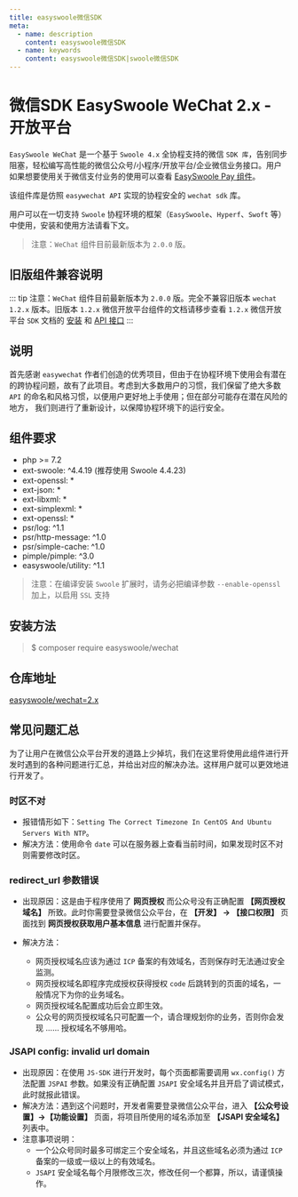 ```yaml
---
title: easyswoole微信SDK
meta:
  - name: description
    content: easyswoole微信SDK
  - name: keywords
    content: easyswoole微信SDK|swoole微信SDK
---
```



# 微信SDK EasySwoole WeChat 2.x - 开放平台

`EasySwoole WeChat` 是一个基于 `Swoole 4.x` 全协程支持的微信 `SDK 库`，告别同步阻塞，轻松编写高性能的微信公众号/小程序/开放平台/企业微信业务接口。用户如果想要使用关于微信支付业务的使用可以查看 [EasySwoole Pay 组件](/Components/Pay/wechat.md)。

该组件库是仿照 `easywechat API` 实现的协程安全的 `wechat sdk` 库。

用户可以在一切支持 `Swoole` 协程环境的框架（`EasySwoole`、`Hyperf`、`Swoft` 等）中使用，安装和使用方法请看下文。

> 注意：`WeChat` 组件目前最新版本为 `2.0.0` 版。

## 旧版组件兼容说明

::: tip
 注意：`WeChat` 组件目前最新版本为 `2.0.0` 版。完全不兼容旧版本 `wechat 1.2.x` 版本。旧版本 `1.2.x` 微信开放平台组件的文档请移步查看 `1.2.x` 微信开放平台 `SDK` 文档的 [安装](https://github.com/easy-swoole/wechat/blob/1.2.x/docs/install.md) 和 [API 接口](https://github.com/easy-swoole/wechat/blob/1.2.x/docs/officialAccount.md)
:::

## 说明

首先感谢 `easywechat` 作者们创造的优秀项目，但由于在协程环境下使用会有潜在的跨协程问题，故有了此项目。考虑到大多数用户的习惯，我们保留了绝大多数 `API` 的命名和风格习惯，以便用户更好地上手使用；但在部分可能存在潜在风险的地方， 我们则进行了重新设计，以保障协程环境下的运行安全。

## 组件要求

- php >= 7.2
- ext-swoole: ^4.4.19 (推荐使用 Swoole 4.4.23)
- ext-openssl: *
- ext-json: *
- ext-libxml: *
- ext-simplexml: *
- ext-openssl: *
- psr/log: ^1.1
- psr/http-message: ^1.0
- psr/simple-cache: ^1.0
- pimple/pimple: ^3.0
- easyswoole/utility: ^1.1

> 注意：在编译安装 `Swoole` 扩展时，请务必把编译参数 `--enable-openssl` 加上，以启用 `SSL` 支持

## 安装方法

> $ composer require easyswoole/wechat

## 仓库地址

[easyswoole/wechat=2.x](https://github.com/easy-swoole/wechat)

## 常见问题汇总

为了让用户在微信公众平台开发的道路上少掉坑，我们在这里将使用此组件进行开发时遇到的各种问题进行汇总，并给出对应的解决办法。这样用户就可以更效地进行开发了。

### 时区不对

- 报错情形如下：`Setting The Correct Timezone In CentOS And Ubuntu Servers With NTP`。
- 解决方法：使用命令 `date` 可以在服务器上查看当前时间，如果发现时区不对则需要修改时区。


### redirect_url 参数错误

- 出现原因：这是由于程序使用了 **网页授权** 而公众号没有正确配置 **【网页授权域名】** 所致。此时你需要登录微信公众平台，在 **【开发】 -> 【接口权限】** 页面找到 **网页授权获取用户基本信息** 进行配置并保存。

- 解决方法：
  - 网页授权域名应该为通过 `ICP` 备案的有效域名，否则保存时无法通过安全监测。
  - 网页授权域名即程序完成授权获得授权 `code` 后跳转到的页面的域名，一般情况下为你的业务域名。
  - 网页授权域名配置成功后会立即生效。
  - 公众号的网页授权域名只可配置一个，请合理规划你的业务，否则你会发现 …… 授权域名不够用哈。

### JSAPI config: invalid url domain

- 出现原因：在使用 `JS-SDK` 进行开发时，每个页面都需要调用 `wx.config()` 方法配置 `JSPAI` 参数。如果没有正确配置 `JSAPI` 安全域名并且开启了调试模式，此时就报此错误。
- 解决方法：遇到这个问题时，开发者需要登录微信公众平台，进入 **【公众号设置】->【功能设置】** 页面，将项目所使用的域名添加至 **【JSAPI 安全域名】** 列表中。
- 注意事项说明：
  - 一个公众号同时最多可绑定三个安全域名，并且这些域名必须为通过 `ICP` 备案的一级或一级以上的有效域名。
  - `JSAPI` 安全域名每个月限修改三次，修改任何一个都算，所以，请谨慎操作。
